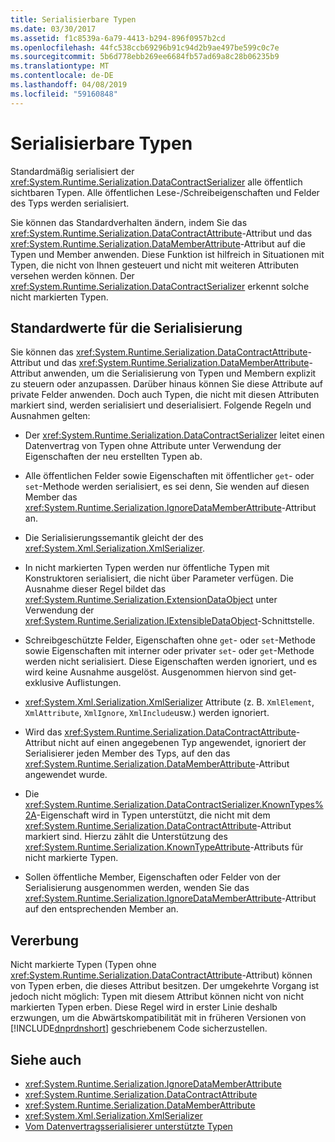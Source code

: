 ```yaml
---
title: Serialisierbare Typen
ms.date: 03/30/2017
ms.assetid: f1c8539a-6a79-4413-b294-896f0957b2cd
ms.openlocfilehash: 44fc538ccb69296b91c94d2b9ae497be599c0c7e
ms.sourcegitcommit: 5b6d778ebb269ee6684fb57ad69a8c28b06235b9
ms.translationtype: MT
ms.contentlocale: de-DE
ms.lasthandoff: 04/08/2019
ms.locfileid: "59160848"
---
```

# <a name="serializable-types"></a>Serialisierbare Typen
Standardmäßig serialisiert der <xref:System.Runtime.Serialization.DataContractSerializer> alle öffentlich sichtbaren Typen. Alle öffentlichen Lese-/Schreibeigenschaften und Felder des Typs werden serialisiert.  
  
 Sie können das Standardverhalten ändern, indem Sie das <xref:System.Runtime.Serialization.DataContractAttribute>-Attribut und das <xref:System.Runtime.Serialization.DataMemberAttribute>-Attribut auf die Typen und Member anwenden. Diese Funktion ist hilfreich in Situationen mit Typen, die nicht von Ihnen gesteuert und nicht mit weiteren Attributen versehen werden können. Der <xref:System.Runtime.Serialization.DataContractSerializer> erkennt solche nicht markierten Typen.  
  
## <a name="serialization-defaults"></a>Standardwerte für die Serialisierung  
 Sie können das <xref:System.Runtime.Serialization.DataContractAttribute>-Attribut und das <xref:System.Runtime.Serialization.DataMemberAttribute>-Attribut anwenden, um die Serialisierung von Typen und Membern explizit zu steuern oder anzupassen. Darüber hinaus können Sie diese Attribute auf private Felder anwenden. Doch auch Typen, die nicht mit diesen Attributen markiert sind, werden serialisiert und deserialisiert. Folgende Regeln und Ausnahmen gelten:  
  
-   Der <xref:System.Runtime.Serialization.DataContractSerializer> leitet einen Datenvertrag von Typen ohne Attribute unter Verwendung der Eigenschaften der neu erstellten Typen ab.  
  
-   Alle öffentlichen Felder sowie Eigenschaften mit öffentlicher `get`- oder `set`-Methode werden serialisiert, es sei denn, Sie wenden auf diesen Member das <xref:System.Runtime.Serialization.IgnoreDataMemberAttribute>-Attribut an.  
  
-   Die Serialisierungssemantik gleicht der des <xref:System.Xml.Serialization.XmlSerializer>.  
  
-   In nicht markierten Typen werden nur öffentliche Typen mit Konstruktoren serialisiert, die nicht über Parameter verfügen. Die Ausnahme dieser Regel bildet das <xref:System.Runtime.Serialization.ExtensionDataObject> unter Verwendung der <xref:System.Runtime.Serialization.IExtensibleDataObject>-Schnittstelle.  
  
-   Schreibgeschützte Felder, Eigenschaften ohne `get`- oder `set`-Methode sowie Eigenschaften mit interner oder privater `set`- oder `get`-Methode werden nicht serialisiert. Diese Eigenschaften werden ignoriert, und es wird keine Ausnahme ausgelöst. Ausgenommen hiervon sind get-exklusive Auflistungen.  
  
-   <xref:System.Xml.Serialization.XmlSerializer> Attribute (z. B. `XmlElement`, `XmlAttribute`, `XmlIgnore`, `XmlInclude`usw.) werden ignoriert.  
  
-   Wird das <xref:System.Runtime.Serialization.DataContractAttribute>-Attribut nicht auf einen angegebenen Typ angewendet, ignoriert der Serialisierer jeden Member des Typs, auf den das <xref:System.Runtime.Serialization.DataMemberAttribute>-Attribut angewendet wurde.  
  
-   Die <xref:System.Runtime.Serialization.DataContractSerializer.KnownTypes%2A>-Eigenschaft wird in Typen unterstützt, die nicht mit dem <xref:System.Runtime.Serialization.DataContractAttribute>-Attribut markiert sind. Hierzu zählt die Unterstützung des <xref:System.Runtime.Serialization.KnownTypeAttribute>-Attributs für nicht markierte Typen.  
  
-   Sollen öffentliche Member, Eigenschaften oder Felder von der Serialisierung ausgenommen werden, wenden Sie das <xref:System.Runtime.Serialization.IgnoreDataMemberAttribute>-Attribut auf den entsprechenden Member an.  
  
## <a name="inheritance"></a>Vererbung  
 Nicht markierte Typen (Typen ohne <xref:System.Runtime.Serialization.DataContractAttribute>-Attribut) können von Typen erben, die dieses Attribut besitzen. Der umgekehrte Vorgang ist jedoch nicht möglich: Typen mit diesem Attribut können nicht von nicht markierten Typen erben. Diese Regel wird in erster Linie deshalb erzwungen, um die Abwärtskompatibilität mit in früheren Versionen von [!INCLUDE[dnprdnshort](../../../../includes/dnprdnshort-md.md)] geschriebenem Code sicherzustellen.  
  
## <a name="see-also"></a>Siehe auch

- <xref:System.Runtime.Serialization.IgnoreDataMemberAttribute>
- <xref:System.Runtime.Serialization.DataContractAttribute>
- <xref:System.Runtime.Serialization.DataMemberAttribute>
- <xref:System.Xml.Serialization.XmlSerializer>
- [Vom Datenvertragsserialisierer unterstützte Typen](../../../../docs/framework/wcf/feature-details/types-supported-by-the-data-contract-serializer.md)
